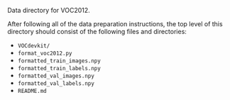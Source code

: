 Data directory for VOC2012.

After following all of the data preparation instructions, the top level of this directory should consist of the following files and directories:
* `VOCdevkit/`
* `format_voc2012.py`
* `formatted_train_images.npy`
* `formatted_train_labels.npy`
* `formatted_val_images.npy`
* `formatted_val_labels.npy`
* `README.md`